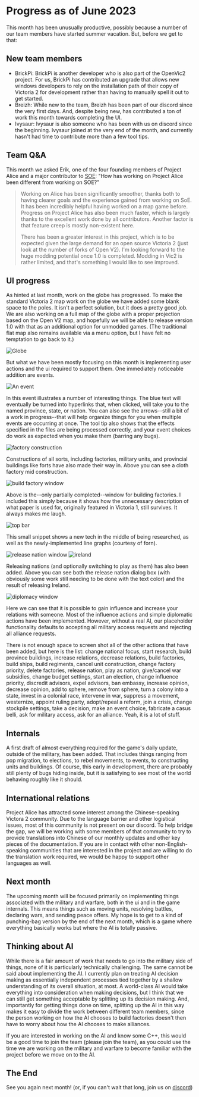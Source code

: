 # Progress as of June 2023

This month has been unusually productive, possibly because a number of our team members have started summer vacation. But, before we get to that:

## New team members

- BrickPi: BrickPi is another developer who is also part of the OpenVic2 project. For us, BrickPi has contributed an upgrade that allows new windows developers to rely on the installation path of their copy of Victoria 2 for development rather than having to manually spell it out to get started.
- Breizh: While new to the team, Breizh has been part of our discord since the very first days. And, despite being new, has contributed a ton of work this month towards completing the UI.
- Ivysaur: Ivysaur is also someone who has been with us on discord since the beginning. Ivysaur joined at the very end of the month, and currently hasn't had time to contribute more than a few tool tips.

## Team Q&A

This month we asked Erik, one of the four founding members of Project Alice and a major contributor to [SOE](https://github.com/symphony-of-empires/symphony-of-empires): "How has working on Project Alice been different from working on SOE?"

> Working on Alice has been significantly smoother, thanks both to having clearer goals and the experience gained from working on SoE. It has been incredibly helpful having worked on a map game before. Progress on Project Alice has also been much faster, which is largely thanks to the excellent work done by all contributors. Another factor is that feature creep is mostly non-existent here.
> 
> There has been a greater interest in this project, which is to be expected given the large demand for an open source Victoria 2 (just look at the number of forks of Open V2). I'm looking forward to the huge modding potential once 1.0 is completed. Modding in Vic2 is rather limited, and that's something I would like to see improved.

## UI progress

As hinted at last month, work on the globe has progressed. To make the standard Victoria 2 map work on the globe we have added some blank space to the poles. It isn't a perfect solution, but it does a pretty good job. We are also working on a full map of the globe with a proper projection based on the Open V2 map, and hopefully we will be able to release version 1.0 with that as an additional option for unmodded games. (The traditional flat map also remains available via a menu option, but I have felt no temptation to go back to it.)

![Globe](globe.png)

But what we have been mostly focusing on this month is implementing user actions and the ui required to support them. One immediately noticeable addition are events.

![An event](event.png)

In this event illustrates a number of interesting things. The blue text will eventually be turned into hyperlinks that, when clicked, will take you to the named province, state, or nation. You can also see the arrows--still a bit of a work in progress--that will help organize things for you when multiple events are occurring at once. The tool tip also shows that the effects specified in the files are being processed correctly, and your event choices do work as expected when you make them (barring any bugs).

![factory construction](factories.png)

Constructions of all sorts, including factories, military units, and provincial buildings like forts have also made their way in. Above you can see a cloth factory mid construction.

![build factory window](buildwindow.png)

Above is the--only partially completed--window for building factories. I included this simply because it shows how the unnecessary description of what paper is used for, originally featured in Victoria 1, still survives. It always makes me laugh.

![top bar](tech.png)

This small snippet shows a new tech in the middle of being researched, as well as the newly-implemented line graphs (courtesy of forn).

![release nation window](release.png)
![ireland](ireland.png)

Releasing nations (and optionally switching to play as them) has also been added. Above you can see both the release nation dialog box (with obviously some work still needing to be done with the text color) and the result of releasing Ireland.

![diplomacy window](diplomacy.png)

Here we can see that it is possible to gain influence and increase your relations with someone. Most of the influence actions and simple diplomatic actions have been implemented. However, without a real AI, our placeholder functionality defaults to accepting all military access requests and rejecting all alliance requests.

There is not enough space to screen shot all of the other actions that have been added, but here is the list: change national focus, start research, build province buildings, increase relations, decrease relations, build factories, build ships, build regiments, cancel unit construction, change factory priority, delete factories, release nation, play as nation, give/cancel war subsidies, change budget settings, start an election, change influence priority, discredit advisors, expel advisors, ban embassy, increase opinion, decrease opinion, add to sphere, remove from sphere, turn a colony into a state, invest in a colonial race, intervene in war, suppress a movement, westernize, appoint ruling party, adopt/repeal a reform, join a crisis, change stockpile settings, take a decision, make an event choice, fabricate a casus belli, ask for military access, ask for an alliance. Yeah, it is a lot of stuff.

## Internals

A first draft of almost everything required for the game's daily update, outside of the military, has been added. That includes things ranging from pop migration, to elections, to rebel movements, to events, to constructing units and buildings. Of course, this early in development, there are probably still plenty of bugs hiding inside, but it is satisfying to see most of the world behaving roughly like it should.

## International relations

Project Alice has attracted some interest among the Chinese-speaking Victora 2 community. Due to the language barrier and other logistical issues, most of this community is not present on our discord. To help bridge the gap, we will be working with some members of that community to try to provide translations into Chinese of our monthly updates and other key pieces of the documentation. If you are in contact with other non-English-speaking communities that are interested in the project and are willing to do the translation work required, we would be happy to support other languages as well.

## Next month

The upcoming month will be focused primarily on implementing things associated with the military and warfare, both in the ui and in the game internals. This means things such as moving units, resolving battles, declaring wars, and sending peace offers. My hope is to get to a kind of punching-bag version by the end of the next month, which is a game where everything basically works but where the AI is totally passive.

## Thinking about AI

While there is a fair amount of work that needs to go into the military side of things, none of it is particularly technically challenging. The same cannot be said about implementing the AI. I currently plan on treating AI decision making as essentially independent processes tied together by a shallow understanding of its overall situation, at most. A world-class AI would take everything into consideration when making decisions, but I think that we can still get something acceptable by splitting up its decision making. And, importantly for getting things done on time, splitting up the AI in this way makes it easy to divide the work between different team members, since the person working on how the AI chooses to build factories doesn't then have to worry about how the AI chooses to make alliances.

If you are interested in working on the AI and know some C++, this would be a good time to join the team (please join the team), as you could use the time we are working on the military and warfare to become familiar with the project before we move on to the AI.

## The End

See you again next month! (or, if you can't wait that long, join us on [discord](https://discord.gg/QUJExr4mRn))